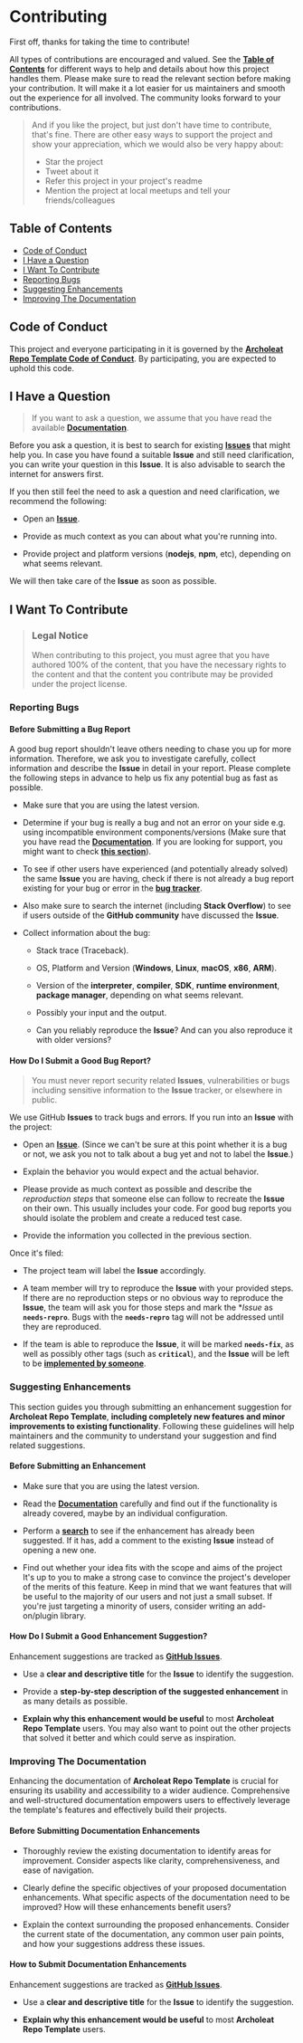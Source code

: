 # Contributing

First off, thanks for taking the time to contribute!

All types of contributions are encouraged and valued.
See the [**Table of Contents**](#table-of-contents) for different ways
to help and details about how this project handles them.
Please make sure to read the relevant section before making your contribution.
It will make it a lot easier for us maintainers and smooth out the experience
for all involved. The community looks forward to your contributions.

> And if you like the project, but just don't have time to contribute,
> that's fine. There are other easy ways to support the project
> and show your appreciation, which we would also be very happy about:
>
> -   Star the project
> -   Tweet about it
> -   Refer this project in your project's readme
> -   Mention the project at local meetups and tell your friends/colleagues

## Table of Contents

-   [Code of Conduct](#code-of-conduct)
-   [I Have a Question](#i-have-a-question)
-   [I Want To Contribute](#i-want-to-contribute)
-   [Reporting Bugs](#reporting-bugs)
-   [Suggesting Enhancements](#suggesting-enhancements)
-   [Improving The Documentation](#improving-the-documentation)

## Code of Conduct

This project and everyone participating in it is governed by the
[**Archoleat Repo Template Code of Conduct**](https://github.com/Archoleat/archoleat-repo-template/blob/main/CODE_OF_CONDUCT.md).
By participating, you are expected to uphold this code.

## I Have a Question

> If you want to ask a question, we assume that you have read
> the available [**Documentation**](https://github.com/Archoleat/archoleat-repo-template/blob/main/README.md).

Before you ask a question, it is best to search for existing
[**Issues**](https://github.com/Archoleat/archoleat-repo-template/issues)
that might help you. In case you have found a suitable **Issue** and still need
clarification, you can write your question in this **Issue**.
It is also advisable to search the internet for answers first.

If you then still feel the need to ask a question and need clarification,
we recommend the following:

-   Open an
    [**Issue**](https://github.com/Archoleat/archoleat-repo-template/issues/new/choose).

-   Provide as much context as you can about what you're running into.

-   Provide project and platform versions (**nodejs**, **npm**, etc),
    depending on what seems relevant.

We will then take care of the **Issue** as soon as possible.

## I Want To Contribute

> ### Legal Notice
>
> When contributing to this project, you must agree that you have authored 100%
> of the content, that you have the necessary rights to the content and that
> the content you contribute may be provided under the project license.

### Reporting Bugs

#### Before Submitting a Bug Report

A good bug report shouldn't leave others needing to chase you up for more
information. Therefore, we ask you to investigate carefully,
collect information and describe the **Issue** in detail in your report.
Please complete the following steps in advance to help us fix any
potential bug as fast as possible.

-   Make sure that you are using the latest version.

-   Determine if your bug is really a bug and not an error on your side e.g.
    using incompatible environment components/versions
    (Make sure that you have read the [**Documentation**](https://github.com/Archoleat/archoleat-repo-template/blob/main/README.md).
    If you are looking for support, you might want to check
    [**this section**](#i-have-a-question)).

-   To see if other users have experienced (and potentially already solved)
    the same **Issue** you are having, check if there is not already
    a bug report existing for your bug or error in the
    [**bug tracker**](https://github.com/Archoleat/archoleat-repo-template/issues?q=label%3Abug).

-   Also make sure to search the internet (including **Stack Overflow**)
    to see if users outside of the **GitHub community** have discussed
    the **Issue**.

-   Collect information about the bug:

    -   Stack trace (Traceback).

    -   OS, Platform and Version (**Windows**, **Linux**, **macOS**,
        **x86**, **ARM**).

    -   Version of the **interpreter**, **compiler**, **SDK**,
        **runtime environment**, **package manager**, depending
        on what seems relevant.

    -   Possibly your input and the output.

    -   Can you reliably reproduce the **Issue**? And can you also reproduce
        it with older versions?

#### How Do I Submit a Good Bug Report?

> You must never report security related **Issues**, vulnerabilities or bugs
> including sensitive information to the **Issue** tracker,
> or elsewhere in public.

We use GitHub **Issues** to track bugs and errors.
If you run into an **Issue** with the project:

-   Open an
    [**Issue**](https://github.com/Archoleat/archoleat-repo-template/issues/new/choose).
    (Since we can't be sure at this point whether it is a bug or not,
    we ask you not to talk about a bug yet and not to label the **Issue**.)

-   Explain the behavior you would expect and the actual behavior.

-   Please provide as much context as possible and describe the
    *reproduction steps* that someone else can follow to recreate
    the **Issue** on their own. This usually includes your code.
    For good bug reports you should isolate the problem
    and create a reduced test case.

-   Provide the information you collected in the previous section.

Once it's filed:

-   The project team will label the **Issue** accordingly.

-   A team member will try to reproduce the **Issue** with your provided steps.
    If there are no reproduction steps or no obvious way to reproduce
    the **Issue**, the team will ask you for those steps and mark the **Issue*
    as **`needs-repro`**. Bugs with the **`needs-repro`** tag will not be
    addressed until they are reproduced.

-   If the team is able to reproduce the **Issue**, it will be marked
    **`needs-fix`**, as well as possibly other tags (such as **`critical`**),
    and the **Issue** will be left to be
    [**implemented by someone**](#your-first-code-contribution).

### Suggesting Enhancements

This section guides you through submitting an enhancement suggestion for
**Archoleat Repo Template**, **including completely new features and minor
improvements to existing functionality**. Following these guidelines
will help maintainers and the community to understand your suggestion
and find related suggestions.

#### Before Submitting an Enhancement

-   Make sure that you are using the latest version.

-   Read the [**Documentation**](https://github.com/Archoleat/archoleat-repo-template/blob/main/README.md)
    carefully and find out if the functionality is already covered,
    maybe by an individual configuration.

-   Perform a
    [**search**](https://github.com/Archoleat/archoleat-repo-template/issues)
    to see if the enhancement has already been suggested.
    If it has, add a comment to the existing **Issue** instead
    of opening a new one.

-   Find out whether your idea fits with the scope and aims of the project
    It's up to you to make a strong case to convince the project's developer
    of the merits of this feature. Keep in mind that we want features that
    will be useful to the majority of our users and not just a small subset.
    If you're just targeting a minority of users, consider writing an
    add-on/plugin library.

#### How Do I Submit a Good Enhancement Suggestion?

Enhancement suggestions are tracked as [**GitHub Issues**](https://github.com/Archoleat/archoleat-repo-template/issues/new/choose).

-   Use a **clear and descriptive title** for the **Issue** to identify
    the suggestion.

-   Provide a **step-by-step description of the suggested enhancement**
    in as many details as possible.

-   **Explain why this enhancement would be useful** to most
    **Archoleat Repo Template** users. You may also want to point
    out the other projects that solved it better and which
    could serve as inspiration.

### Improving The Documentation

Enhancing the documentation of **Archoleat Repo Template** is
crucial for ensuring its usability and accessibility to a wider
audience. Comprehensive and well-structured documentation empowers
users to effectively leverage the template's features and effectively
build their projects.

#### Before Submitting Documentation Enhancements

-   Thoroughly review the existing
    documentation to identify areas for improvement. Consider aspects
    like clarity, comprehensiveness, and ease of navigation.

-   Clearly define the specific objectives
    of your proposed documentation enhancements. What specific aspects
    of the documentation need to be improved? How will these enhancements
    benefit users?

-   Explain the context surrounding the proposed enhancements.
    Consider the current state of the documentation, any common user
    pain points, and how your suggestions address these issues.

#### How to Submit Documentation Enhancements

Enhancement suggestions are tracked as [**GitHub Issues**](https://github.com/Archoleat/archoleat-repo-template/issues/new/choose).

-   Use a **clear and descriptive title** for the **Issue** to identify
    the suggestion.

-   **Explain why this enhancement would be useful** to most
    **Archoleat Repo Template** users.
